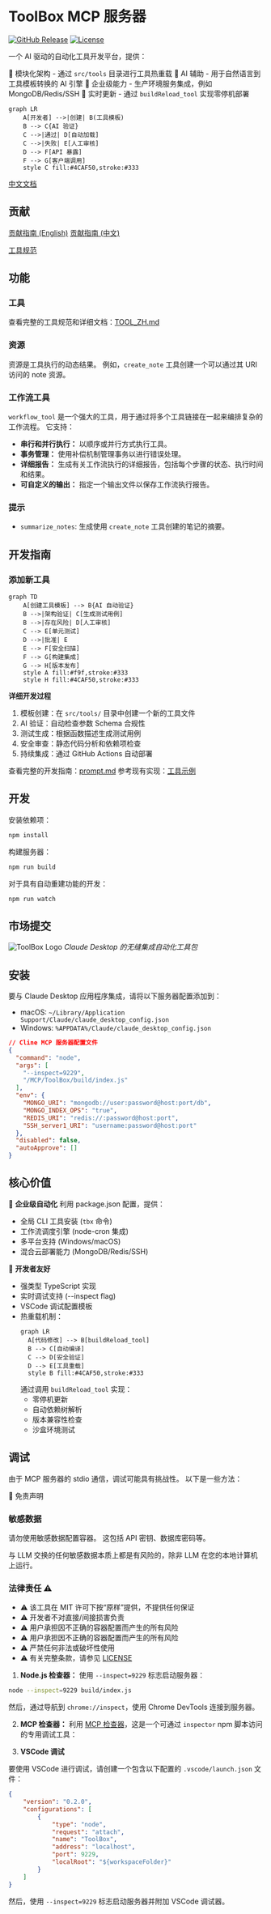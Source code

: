 # ToolBox MCP 服务器
[![GitHub Release](https://img.shields.io/github/v/release/xiaoguomeiyitian/ToolBox)](https://github.com/xiaoguomeiyitian/ToolBox/releases)
[![License](https://img.shields.io/badge/License-MIT-green.svg)](LICENSE)

一个 AI 驱动的自动化工具开发平台，提供：

🧩 模块化架构 - 通过 `src/tools` 目录进行工具热重载
🤖 AI 辅助 - 用于自然语言到工具模板转换的 AI 引擎
🚀 企业级能力 - 生产环境服务集成，例如 MongoDB/Redis/SSH
🔄 实时更新 - 通过 `buildReload_tool` 实现零停机部署

```mermaid
graph LR
    A[开发者] -->|创建| B(工具模板)
    B --> C{AI 验证}
    C -->|通过| D[自动加载]
    C -->|失败| E[人工审核]
    D --> F[API 暴露]
    F --> G[客户端调用]
    style C fill:#4CAF50,stroke:#333
```

[中文文档](README_ZH.md)

## 贡献
[贡献指南 (English)](CONTRIBUTING.md)
[贡献指南 (中文)](CONTRIBUTING_ZH.md)

[工具规范](TOOL.md)

## 功能

### 工具

查看完整的工具规范和详细文档：[TOOL_ZH.md](TOOL_ZH.md)

### 资源

资源是工具执行的动态结果。 例如，`create_note` 工具创建一个可以通过其 URI 访问的 note 资源。

### 工作流工具

`workflow_tool` 是一个强大的工具，用于通过将多个工具链接在一起来编排复杂的工作流程。 它支持：

- **串行和并行执行：** 以顺序或并行方式执行工具。
- **事务管理：** 使用补偿机制管理事务以进行错误处理。
- **详细报告：** 生成有关工作流执行的详细报告，包括每个步骤的状态、执行时间和结果。
- **可自定义的输出：** 指定一个输出文件以保存工作流执行报告。

### 提示

- `summarize_notes`: 生成使用 `create_note` 工具创建的笔记的摘要。

## 开发指南

### 添加新工具
```mermaid
graph TD
    A[创建工具模板] --> B{AI 自动验证}
    B -->|架构验证| C[生成测试用例]
    B -->|存在风险| D[人工审核]
    C --> E[单元测试]
    D -->|批准| E
    E --> F[安全扫描]
    F --> G[构建集成]
    G --> H[版本发布]
    style A fill:#f9f,stroke:#333
    style H fill:#4CAF50,stroke:#333
```

**详细开发过程**
1. 模板创建：在 `src/tools/` 目录中创建一个新的工具文件
2. AI 验证：自动检查参数 Schema 合规性
3. 测试生成：根据函数描述生成测试用例
4. 安全审查：静态代码分析和依赖项检查
5. 持续集成：通过 GitHub Actions 自动部署

查看完整的开发指南：[prompt.md](prompt.md)
参考现有实现：[工具示例](src/tools/)

## 开发

安装依赖项：

```bash
npm install
```

构建服务器：

```bash
npm run build
```

对于具有自动重建功能的开发：

```bash
npm run watch
```

## 市场提交

![ToolBox Logo](logo/ToolBox_logo.png)
*Claude Desktop 的无缝集成自动化工具包*

## 安装

要与 Claude Desktop 应用程序集成，请将以下服务器配置添加到：

- macOS: `~/Library/Application Support/Claude/claude_desktop_config.json`
- Windows: `%APPDATA%/Claude/claude_desktop_config.json`

```json
// Cline MCP 服务器配置文件
{
  "command": "node",
  "args": [
    "--inspect=9229",
    "/MCP/ToolBox/build/index.js"
  ],
  "env": {
    "MONGO_URI": "mongodb://user:password@host:port/db",
    "MONGO_INDEX_OPS": "true",
    "REDIS_URI": "redis://:password@host:port",
    "SSH_server1_URI": "username:password@host:port"
  },
  "disabled": false,
  "autoApprove": []
}
```

## 核心价值

🚀 **企业级自动化**
利用 package.json 配置，提供：
- 全局 CLI 工具安装 (`tbx` 命令)
- 工作流调度引擎 (node-cron 集成)
- 多平台支持 (Windows/macOS)
- 混合云部署能力 (MongoDB/Redis/SSH)

🔧 **开发者友好**
- 强类型 TypeScript 实现
- 实时调试支持 (--inspect flag)
- VSCode 调试配置模板
- 热重载机制：
  ```mermaid
  graph LR
    A[代码修改] --> B[buildReload_tool]
    B --> C[自动编译]
    C --> D[安全验证]
    D --> E[工具重载]
    style B fill:#4CAF50,stroke:#333
  ```
  通过调用 `buildReload_tool` 实现：
  - 零停机更新
  - 自动依赖树解析
  - 版本兼容性检查
  - 沙盒环境测试

## 调试

由于 MCP 服务器的 stdio 通信，调试可能具有挑战性。 以下是一些方法：

🚧 免责声明

### 敏感数据
请勿使用敏感数据配置容器。 这包括 API 密钥、数据库密码等。

与 LLM 交换的任何敏感数据本质上都是有风险的，除非 LLM 在您的本地计算机上运行。

### 法律责任 ⚠️
- ⚠️ 该工具在 MIT 许可下按“原样”提供，不提供任何保证
- ⚠️ 开发者不对直接/间接损害负责
- ⚠️ 用户承担因不正确的容器配置而产生的所有风险
- ⚠️ 用户承担因不正确的容器配置而产生的所有风险
- ⚠️ 严禁任何非法或破坏性使用
- ⚠️ 有关完整条款，请参见 [LICENSE](LICENSE)

1. **Node.js 检查器：** 使用 `--inspect=9229` 标志启动服务器：

```bash
node --inspect=9229 build/index.js
```

然后，通过导航到 `chrome://inspect`，使用 Chrome DevTools 连接到服务器。

2. **MCP 检查器：** 利用 [MCP 检查器](https://github.com/modelcontextprotocol/inspector)，这是一个可通过 `inspector` npm 脚本访问的专用调试工具：

3. **VSCode 调试**

要使用 VSCode 进行调试，请创建一个包含以下配置的 `.vscode/launch.json` 文件：

```json
{
    "version": "0.2.0",
    "configurations": [
        {
            "type": "node",
            "request": "attach",
            "name": "ToolBox",
            "address": "localhost",
            "port": 9229,
            "localRoot": "${workspaceFolder}"
        }
    ]
}
```

然后，使用 `--inspect=9229` 标志启动服务器并附加 VSCode 调试器。
